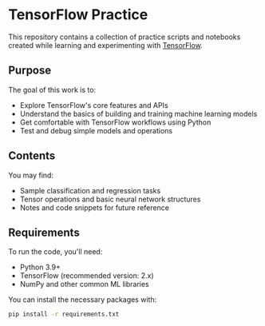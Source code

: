 # TensorFlow Practice

This repository contains a collection of practice scripts and notebooks created while learning and experimenting with [TensorFlow](https://www.tensorflow.org/).

## Purpose

The goal of this work is to:
- Explore TensorFlow's core features and APIs
- Understand the basics of building and training machine learning models
- Get comfortable with TensorFlow workflows using Python
- Test and debug simple models and operations

## Contents

You may find:
- Sample classification and regression tasks
- Tensor operations and basic neural network structures
- Notes and code snippets for future reference

## Requirements

To run the code, you'll need:
- Python 3.9+
- TensorFlow (recommended version: 2.x)
- NumPy and other common ML libraries

You can install the necessary packages with:

```bash
pip install -r requirements.txt
